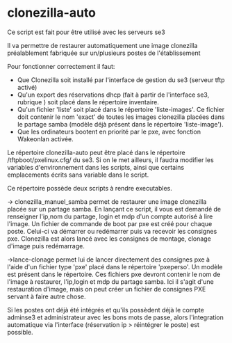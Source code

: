 # clonezilla-auto
Ce script est fait pour être utilisé avec les serveurs se3

Il va permettre de restaurer automatiquement une image clonezilla préalablement fabriquée sur un/plusieurs postes de l'établissement 


Pour fonctionner correctement il faut:
* Que Clonezilla soit installé par l'interface de gestion du se3 (serveur tftp activé)
* Qu'un export des réservations dhcp (fait à partir de l'interface se3, rubrique ) soit placé dans le répertoire inventaire.
* Qu'un fichier 'liste' soit placé dans le répertoire 'liste-images'. Ce fichier doit contenir le nom 'exact' de toutes les images clonezilla placées dans le partage samba (modèle déjà présent dans le répertoire 'liste-image').
* Que les ordinateurs bootent en priorité par le pxe, avec fonction Wakeonlan activée.

Le répertoire clonezilla-auto peut être placé dans le répertoire /tftpboot/pxelinux.cfg/ du se3. Si on le met ailleurs, il faudra modifier les variables d'environnement dans les scripts, ainsi que certains emplacements écrits sans variable dans le script.

Ce répertoire possède deux scripts à rendre executables.

→ clonezilla_manuel_samba permet de restaurer une image clonezilla placée sur un partage samba. 
En lançant ce script, il vous est demandé de renseigner l'ip,nom du partage, login et mdp d'un compte autorisé à lire l'image.
Un fichier de commande de boot par pxe est créé pour chaque poste. Celui-ci va démarrer ou redémarrer puis va recevoir les consignes pxe. Clonezilla est alors lancé avec les consignes de montage, clonage d'image puis redémarrage.

→lance-clonage permet lui de lancer directement des consignes pxe à l'aide d'un fichier type 'pxe' placé dans le répertoire 'pxeperso'. Un modèle est présent dans le répertoire.
Ces fichiers pxe devront contenir le nom de l'image à restaurer, l'ip,login et mdp du partage samba. 
Ici il s'agit d'une restauration d'image, mais on peut créer un fichier de consignes PXE servant à faire autre chose. 

Si les postes ont déjà été intégrés et qu'ils possèdent déjà le compte adminse3 et administrateur avec les bons mots de passe, alors l'integration automatique via l'interface (réservation ip > réintégrer le poste) est possible.

